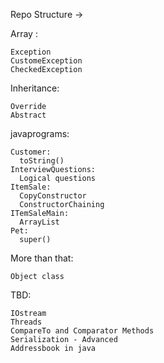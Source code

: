Repo Structure ->

  Array : 
  
    Exception	
    CustomeException
    CheckedException

  Inheritance:
  
    Override
    Abstract

  javaprograms:
  
    Customer:
      toString()
    InterviewQuestions:
      Logical questions
    ItemSale:
      CopyConstructor
      ConstructorChaining
    ITemSaleMain:
      ArrayList
    Pet:
      super()
      
More than that:

	Object class
  
TBD:

	IOstream
	Threads
	CompareTo and Comparator Methods
	Serialization - Advanced
	Addressbook in java
	






